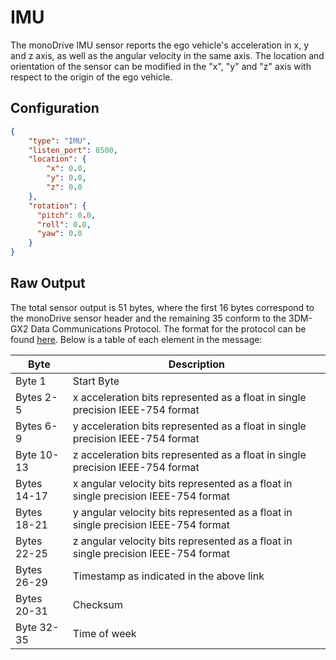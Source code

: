 # IMU

The monoDrive IMU sensor reports the ego vehicle's acceleration in x, y and z 
axis, as well as the angular velocity in the same axis. The location and 
orientation of the sensor can be modified in the "x", "y" and "z" axis with 
respect to the origin of the ego vehicle.

## Configuration

```json
{
    "type": "IMU",
    "listen_port": 8500,
    "location": {
        "x": 0.0,
        "y": 0.0,
        "z": 0.0
    },
    "rotation": {
      "pitch": 0.0,
      "roll": 0.0,
      "yaw": 0.0
    }
}
```

## Raw Output

The total sensor output is 51 bytes, where the first 16 bytes correspond to the 
monoDrive sensor header and the remaining 35 conform to the 3DM-GX2 Data 
Communications Protocol. The format for the protocol can be found 
[here](http://files.microstrain.com/dcp/Inertia-Link-3DM-GX2-data-communications-protocol.pdf). 
Below is a table of each element in the message:

| Byte  | Description   |
| ------------ | ------------ |
|Byte 1  | Start Byte |
|Bytes 2-5 | x acceleration bits represented as a float in single precision IEEE-754 format |
|Bytes 6-9 | y acceleration bits represented as a float in single precision IEEE-754 format |
|Byte 10-13 | z acceleration bits represented as a float in single precision IEEE-754 format |
|Bytes 14-17 | x angular velocity bits represented as a float in single precision IEEE-754 format |
|Bytes 18-21 | y angular velocity bits represented as a float in single precision IEEE-754 format |
|Bytes 22-25 | z angular velocity bits represented as a float in single precision IEEE-754 format |
|Bytes 26-29 | Timestamp as indicated in the above link |
|Bytes 20-31 | Checksum |
|Byte 32-35| Time of week |

<p>&nbsp;</p>